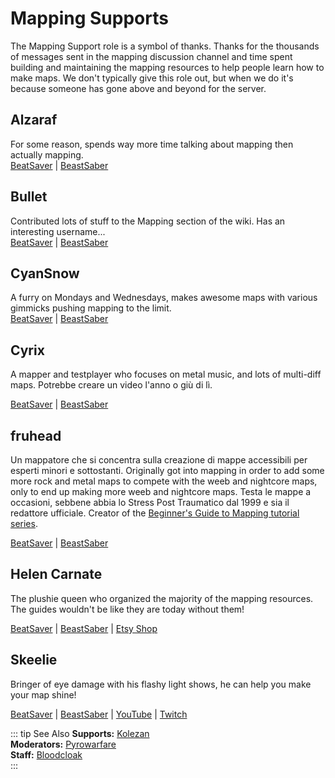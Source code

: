 # Mapping Supports
The Mapping Support role is a symbol of thanks. Thanks for the thousands of messages sent in the mapping discussion channel and time spent building and maintaining the mapping resources to help people learn how to make maps. We don't typically give this role out, but when we do it's because someone has gone above and beyond for the server.

## Alzaraf
For some reason, spends way more time talking about mapping then actually mapping.  
[BeatSaver](https://beatsaver.com/uploader/5cff0b7798cc5a672c855ce3) | [BeastSaber](https://bsaber.com/members/alzaraf/)

## Bullet
Contributed lots of stuff to the Mapping section of the wiki. Has an interesting username...  
[BeatSaver](https://beatsaver.com/uploader/5e84a9933f476a000645dd88) | [BeastSaber](https://bsaber.com/members/xace1337manx/)

## CyanSnow
A furry on Mondays and Wednesdays, makes awesome maps with various gimmicks pushing mapping to the limit.  
[BeatSaver](https://beatsaver.com/uploader/5cff0b7698cc5a672c8543ac) | [BeastSaber](https://bsaber.com/members/cyansnow/)

## Cyrix
A mapper and testplayer who focuses on metal music, and lots of multi-diff maps. Potrebbe creare un video l'anno o giù di lì.

[BeatSaver](https://beatsaver.com/uploader/5eb6eb9a7abb000006c85add) | [BeastSaber](https://bsaber.com/members/cyrix/)

## fruhead
Un mappatore che si concentra sulla creazione di mappe accessibili per esperti minori e sottostanti. Originally got into mapping in order to add some more rock and metal maps to compete with the weeb and nightcore maps, only to end up making more weeb and nightcore maps. Testa le mappe a occasioni, sebbene abbia lo Stress Post Traumatico dal 1999 e sia il redattore ufficiale. Creator of the [Beginner's Guide to Mapping tutorial series](https://www.youtube.com/playlist?list=PL5F3WJ0s0nscdpqiWlOpM_4tJcF-CnWbm).

[BeatSaver](https://beatsaver.com/uploader/5cff0b7598cc5a672c852683) | [BeastSaber](https://bsaber.com/members/fruhead/)

## Helen Carnate
The plushie queen who organized the majority of the mapping resources. The guides wouldn't be like they are today without them!

[BeatSaver](https://beatsaver.com/uploader/5cff0b7798cc5a672c8553d2) | [BeastSaber](https://bsaber.com/members/helencarnate/) | [Etsy Shop](https://www.etsy.com/shop/HelenCarnateDesigns)

## Skeelie
Bringer of eye damage with his flashy light shows, he can help you make your map shine!

[BeatSaver](https://beatsaver.com/uploader/5cff0b7698cc5a672c85507f) | [BeastSaber](https://bsaber.com/members/skeelie/) | [YouTube](https://www.youtube.com/user/xSkeelie) | [Twitch](https://www.twitch.tv/skeelie)

::: tip See Also **Supports:** [Kolezan](./supports.md#kolezan)  
**Moderators:** [Pyrowarfare](./moderators.md#pyrowarfare)  
**Staff:** [Bloodcloak](./staff.md#bloodcloak)  
:::
